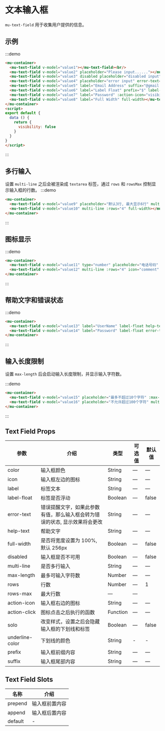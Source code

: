 # 文本输入框

`mu-text-field` 用于收集用户提供的信息。

## 示例

:::demo
```html
<mu-container>
  <mu-text-field v-model="value1"></mu-text-field><br/>
  <mu-text-field v-model="value2" placeholder="Please input......"></mu-text-field><br/>
  <mu-text-field v-model="value3" disabled placeholder="disabled input"></mu-text-field><br/>
  <mu-text-field v-model="value4" placeholder="error input" error-text="Please input......"></mu-text-field><br/>
  <mu-text-field v-model="value5" label="Email Address" suffix="@gmail.com"></mu-text-field><br/>
  <mu-text-field v-model="value6" label="Label Float" prefix="$" label-float ></mu-text-field><br/>
  <mu-text-field v-model="value7" label="Password" :action-icon="visibility ? 'visibility_off' : 'visibility'" :action-click="() => (visibility = !visibility)" :type="visibility ? 'text' : 'password'"></mu-text-field><br/>
  <mu-text-field v-model="value8" label="Full Width" full-width></mu-text-field>
</mu-container>
<script>
export default {
  data () {
    return {
      visibility: false
    }
  }
}
</script>
```
:::

## 多行输入

设置 `multi-line` 之后会被渲染成 `textarea` 标签，通过 `rows` 和 `rowsMax` 控制显示输入框的行数。
:::demo
```html
<mu-container>
  <mu-text-field v-model="value9" placeholder="默认3行, 最大显示6行" multi-line :rows="3" :rows-max="6"></mu-text-field><br/>
  <mu-text-field v-model="value10" multi-line :rows="4" full-width></mu-text-field><br/>
</mu-container>
```
:::

## 图标显示

:::demo
```html
<mu-container>
  <mu-text-field v-model="value11" type="number" placeholder="电话号码" icon="phone"></mu-text-field><br/>
  <mu-text-field v-model="value12" multi-line :rows="4" icon="comment"  placeholder="输入信息"></mu-text-field><br/>
</mu-container>
```
:::

## 帮助文字和错误状态

:::demo
```html
<mu-container>
  <mu-text-field v-model="value13" label="UserName" label-float help-text="用户名为6-12长度的字符" icon="account_circle"></mu-text-field><br/>
  <mu-text-field v-model="value14" label="Password" label-float error-text="请输入密码" icon="locked"></mu-text-field><br/>
</mu-container>
```
:::

## 输入长度限制

设置 `max-length` 后会启动输入长度限制，并显示输入字符数。

:::demo
```html
<mu-container>
  <mu-text-field v-model="value15" placeholder="最多不超过10个字符" :max-length="10"></mu-text-field><br/>
  <mu-text-field v-model="value16" placeholder="不允许超过100个字符" multi-line :rows="3" :max-length="100"></mu-text-field><br/>
</mu-container>
```
:::


## Text Field Props

| 参数 | 介绍 | 类型 | 可选值 | 默认值 |
|------|------|------|------|------|
| color | 输入框颜色 | String | — | — |
| icon | 输入框左边的图标 | String | — | — |
| label | 标签文本 | String | — | — |
| label-float | 标签是否浮动 | Boolean | — | false |
| error-text | 错误提醒文字，如果此参数有值，那么输入框会转为错误的状态, 显示效果将会更改 | String | — | — |
| help-text | 帮助文字 | String | — | — |
| full-width | 是否将宽度设置为 100%, 默认 256px | Boolean | — | false |
| disabled | 输入框是否不可用 | Boolean | — | false |
| multi-line | 是否多行输入 | String | — | — |
| max-length | 最多可输入字符数 | Number | — | — |
| rows | 行数 | Number | — | 1 |
| rows-max | 最大行数 | — | — |
| action-icon | 输入框右边的图标 | String | — | — |
| action-click | 图标点击之后执行的函数 | Function | — | — |
| solo | 改变样式，设置之后会隐藏输入框的下划线和标签 | Boolean | — | false |
| underline-color | 下划线的颜色  | String | - | - |
| prefix | 输入框前缀内容 | String | — | — |
| suffix | 输入框尾部内容 | String | — | — |

## Text Field Slots

| 名称 | 介绍 |
|-----|------|
| prepend | 输入框前置内容 |
| append | 输入框后置内容 |
| default | - |

<script>
export default {
  data () {
    return {
      value1: '',
      value2: '',
      value3: '',
      value4: '',
      value5: '',
      value6: '',
      value7: '',
      value8: '',
      value9: '',
      value10: '',
      value11: '',
      value12: '',
      value13: '',
      value14: '',
      value15: '',
      value16: '',
      visibility: false
    }
  }
}
</script>
